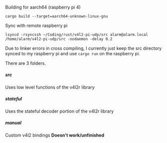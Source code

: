 Building for aarch64 (raspberry pi 4)
```
cargo build --target=aarch64-unknown-linux-gnu
```

Sync with remote raspberry pi
```
lsyncd -rsyncssh ~/Coding/rust/v4l2-pi-udp/src alarm@alarm.local /home/alarm/v4l2-pi-udp/src -nodaemon -delay 0.2
```

Due to linker errors in cross compiling, I currently just keep the src directory synced to my raspberry pi and use `cargo run` on the raspberry pi.

There are 3 folders.

##### src
Uses low level functions of the v4l2r library

##### stateful
Uses the stateful decoder portion of the v4l2r library

##### manual
Custom v4l2 bindings **Doesn't work/unfinished**